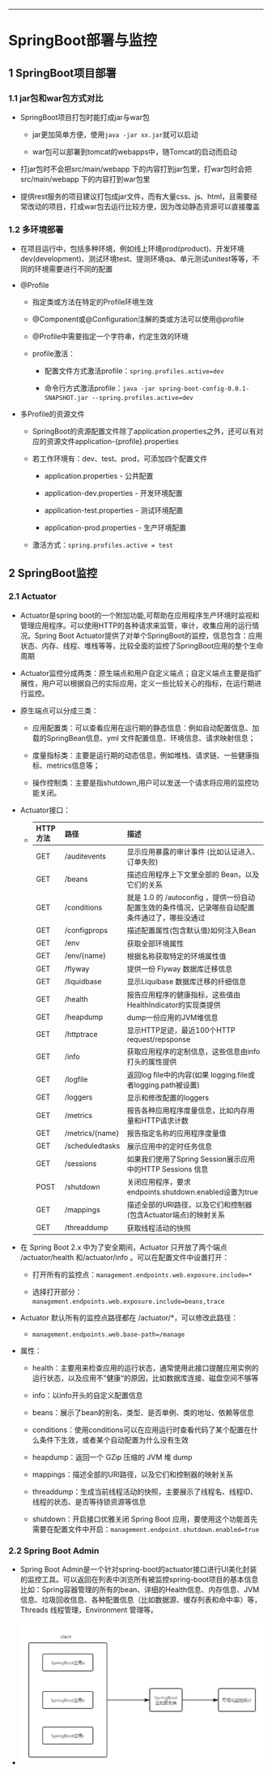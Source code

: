 ------



# SpringBoot部署与监控

## 1 SpringBoot项目部署

### 1.1 jar包和war包方式对比

- SpringBoot项目打包时能打成jar与war包

    - jar更加简单方便，使用`java -jar xx.jar`就可以启动
    
    - war包可以部署到tomcat的webapps中，随Tomcat的启动而启动

- 打jar包时不会把src/main/webapp 下的内容打到jar包里，打war包时会把src/main/webapp 下的内容打到war包里

- 提供rest服务的项目建议打包成jar文件，而有大量css、js、html，且需要经常改动的项目，打成war包去运行比较方便，因为改动静态资源可以直接覆盖

### 1.2 多环境部署

- 在项目运行中，包括多种环境，例如线上环境prod(product)、开发环境dev(development)、测试环境test、提测环境qa、单元测试unitest等等，不同的环境需要进行不同的配置

- @Profile

    - 指定类或方法在特定的Profile环境生效
    
    - @Component或@Configuration注解的类或方法可以使用@profile

    - @Profile中需要指定一个字符串，约定生效的环境
    
    - profile激活：
    
        - 配置文件方式激活profile：`spring.profiles.active=dev`
        
        - 命令行方式激活profile：`java -jar spring-boot-config-0.0.1-SNAPSHOT.jar --spring.profiles.active=dev`

- 多Profile的资源文件

    - SpringBoot的资源配置文件除了application.properties之外，还可以有对应的资源文件application-{profile}.properties
    
    - 若工作环境有：dev、test、prod，可添加四个配置文件
    
        - application.properties - 公共配置
        
        - application-dev.properties - 开发环境配置
        
        - application-test.properties - 测试环境配置
        
        - application-prod.properties - 生产环境配置
    
    - 激活方式：`spring.profiles.active = test`

## 2 SpringBoot监控

### 2.1 Actuator

- Actuator是spring boot的一个附加功能,可帮助在应用程序生产环境时监视和管理应用程序。可以使用HTTP的各种请求来监管，审计，收集应用的运行情况。Spring Boot Actuator提供了对单个SpringBoot的监控，信息包含：应用状态、内存、线程、堆栈等等，比较全面的监控了SpringBoot应用的整个生命周期

- Actuator监控分成两类：原生端点和用户自定义端点；自定义端点主要是指扩展性，用户可以根据自己的实际应用，定义一些比较关心的指标，在运行期进行监控。

- 原生端点可以分成三类：

    - 应用配置类：可以查看应用在运行期的静态信息：例如自动配置信息、加载的SpringBean信息、yml 文件配置信息、环境信息、请求映射信息；
      
    - 度量指标类：主要是运行期的动态信息，例如堆栈、请求链、一些健康指标、metrics信息等；
    
    - 操作控制类：主要是指shutdown,用户可以发送一个请求将应用的监控功能关闭。

- Actuator接口：

    - | HTTP方法 | 路径 | 描述 |
      | :-----| :---- | :---- |
      | GET | /auditevents | 显示应用暴露的审计事件 (比如认证进入、订单失败) |
      | GET | /beans | 描述应用程序上下文里全部的 Bean，以及它们的关系 |
      | GET | /conditions | 就是 1.0 的 /autoconfig ，提供一份自动配置生效的条件情况，记录哪些自动配置条件通过了，哪些没通过 |
      | GET | /configprops | 描述配置属性(包含默认值)如何注入Bean |
      | GET | /env | 获取全部环境属性 |
      | GET | /env/{name} | 根据名称获取特定的环境属性值 |
      | GET | /flyway | 提供一份 Flyway 数据库迁移信息 |
      | GET | /liquidbase | 显示Liquibase 数据库迁移的纤细信息 |
      | GET | /health | 报告应用程序的健康指标，这些值由 HealthIndicator的实现类提供 |
      | GET | /heapdump | dump一份应用的JVM堆信息 |
      | GET | /httptrace | 显示HTTP足迹，最近100个HTTP request/repsponse |
      | GET | /info | 获取应用程序的定制信息，这些信息由info打头的属性提供 |
      | GET | /logfile | 返回log file中的内容(如果 logging.file或者logging.path被设置) |
      | GET | /loggers | 显示和修改配置的loggers |
      | GET | /metrics | 报告各种应用程序度量信息，比如内存用量和HTTP请求计数 |
      | GET | /metrics/{name} | 报告指定名称的应用程序度量值 |
      | GET | /scheduledtasks | 展示应用中的定时任务信息 |
      | GET | /sessions | 如果我们使用了Spring Session展示应用中的HTTP Sessions 信息 |
      | POST | /shutdown | 关闭应用程序，要求endpoints.shutdown.enabled设置为true |
      | GET | /mappings | 描述全部的URI路径，以及它们和控制器(包含Actuator端点)的映射关系 |
      | GET | /threaddump | 获取线程活动的快照 |
    
- 在 Spring Boot 2.x 中为了安全期间，Actuator 只开放了两个端点 /actuator/health 和/actuator/info 。可以在配置文件中设置打开：

    - 打开所有的监控点：`management.endpoints.web.exposure.include=*`
    
    - 选择打开部分：`management.endpoints.web.exposure.include=beans,trace`
    
- Actuator 默认所有的监控点路径都在 /actuator/*，可以修改此路径：

    - `management.endpoints.web.base-path=/manage`

- 属性：

    - health：主要用来检查应用的运行状态，通常使用此接口提醒应用实例的运行状态，以及应用不”健康“的原因，比如数据库连接、磁盘空间不够等
    
    - info：以info开头的自定义配置信息
    
    - beans：展示了bean的别名、类型、是否单例、类的地址、依赖等信息
    
    - conditions：使用conditions可以在应用运行时查看代码了某个配置在什么条件下生效，或者某个自动配置为什么没有生效
    
    - heapdump：返回一个 GZip 压缩的 JVM 堆 dump

    - mappings：描述全部的URI路径，以及它们和控制器的映射关系
    
    - threaddump：生成当前线程活动的快照，主要展示了线程名、线程ID、线程的状态、是否等待锁资源等信息
    
    - shutdown：开启接口优雅关闭 Spring Boot 应用，要使用这个功能首先需要在配置文件中开启：`management.endpoint.shutdown.enabled=true`

### 2.2 Spring Boot Admin

- Spring Boot Admin是一个针对spring-boot的actuator接口进行UI美化封装的监控工具。可以返回在列表中浏览所有被监控spring-boot项目的基本信息比如：Spring容器管理的所有的bean、详细的Health信息、内存信息、JVM信息、垃圾回收信息、各种配置信息（比如数据源、缓存列表和命中率）等，Threads 线程管理，Environment 管理等。

- ![](../../images/SpringBoot/SpringBootAdmin.png)